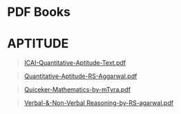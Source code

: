 # PDF Books

# APTITUDE
> [ICAI-Quantitative-Aptitude-Text.pdf](APTITUDE/ICAI-Quantitative-Aptitude-Text.pdf)

> [Quantitative-Aptitude-RS-Aggarwal.pdf](APTITUDE/Quantitative-Aptitude-RS-Aggarwal.pdf)

> [Quiceker-Mathematics-by-mTyra.pdf](APTITUDE/Quiceker-Mathematics-by-mTyra.pdf)

> [Verbal-&-Non-Verbal Reasoning-by-RS-agarwal.pdf](APTITUDE/Verbal-&-Non-Verbal-Reasoning-by-RS-agarwal.pdf)




